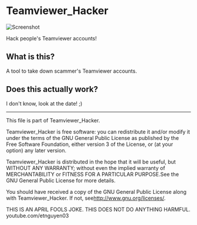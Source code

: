 # Teamviewer_Hacker

![Screenshot](https://imgur.com/a/I2tnA)

Hack people's Teamviewer accounts!

## What is this?
A tool to take down scammer's Teamviewer accounts.

## Does this actually work?
I don't know, look at the date! ;)

-----
This file is part of Teamviewer_Hacker.

Teamviewer_Hacker is free software: you can redistribute it and/or modify
it under the terms of the GNU General Public License as published by
the Free Software Foundation, either version 3 of the License, or
(at your option) any later version.

Teamviewer_Hacker is distributed in the hope that it will be useful,
but WITHOUT ANY WARRANTY; without even the implied warranty of
MERCHANTABILITY or FITNESS FOR A PARTICULAR PURPOSE.See the
GNU General Public License for more details.

You should have received a copy of the GNU General Public License
along with Teamviewer_Hacker.  If not, see<http://www.gnu.org/licenses/>.

THIS IS AN APRIL FOOLS JOKE. THIS DOES NOT DO ANYTHING HARMFUL.
youtube.com/etnguyen03
